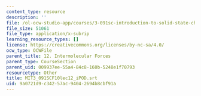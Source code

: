 ```yaml
---
content_type: resource
description: ''
file: /ol-ocw-studio-app/courses/3-091sc-introduction-to-solid-state-chemistry-fall-2010/9a0721d9c34257ac94042694b8cbf91a_MIT3_091SCF10lec12_iPOD.vtt
file_size: 51061
file_type: application/x-subrip
learning_resource_types: []
license: https://creativecommons.org/licenses/by-nc-sa/4.0/
ocw_type: OCWFile
parent_title: 12. Intermolecular Forces
parent_type: CourseSection
parent_uid: 009937ee-55a4-84c8-160b-5248e1f70793
resourcetype: Other
title: MIT3_091SCF10lec12_iPOD.srt
uid: 9a0721d9-c342-57ac-9404-2694b8cbf91a
---
```

